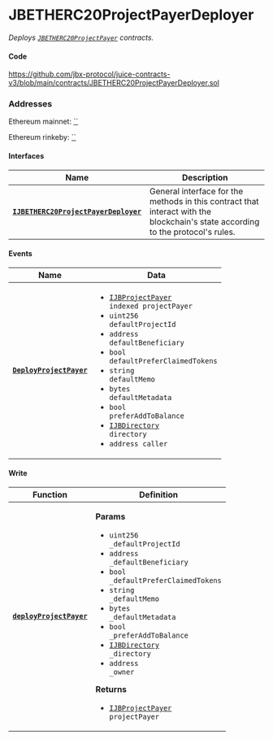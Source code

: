 # JBETHERC20ProjectPayerDeployer

_Deploys [`JBETHERC20ProjectPayer`](/dev/api/contracts/or-utilities/jbetherc20projectpayer) contracts._

#### Code 

https://github.com/jbx-protocol/juice-contracts-v3/blob/main/contracts/JBETHERC20ProjectPayerDeployer.sol

### Addresses

Ethereum mainnet: [``](https://etherscan.io/address/)

Ethereum rinkeby: [``](https://rinkeby.etherscan.io/address/)

#### Interfaces

| Name                                                 | Description                                                                                                                              |
| ---------------------------------------------------- | ---------------------------------------------------------------------------------------------------------------------------------------- |
| [**`IJBETHERC20ProjectPayerDeployer`**](/dev/api/interfaces/ijbetherc20projectpayerdeployer.md) | General interface for the methods in this contract that interact with the blockchain's state according to the protocol's rules. |


#### Events

| Name                                                                                                      | Data                                                                                                                                                                                                                                 |
| --------------------------------------------------------------------------------------------------------- | ------------------------------------------------------------------------------------------------------------------------------------------------------------------------------------------------------------------------------------ |
| [**`DeployProjectPayer`**](/dev/api/contracts/or-utilities/jbetherc20projectpayerdeployer/events/deployprojectpayer.md)                                                                          | <ul><li><code>[IJBProjectPayer](/dev/api/interfaces/ijbprojectpayer.md) indexed projectPayer</code></li><li><code>uint256 defaultProjectId</code></li><li><code>address defaultBeneficiary</code></li><li><code>bool defaultPreferClaimedTokens</code></li><li><code>string defaultMemo</code></li><li><code>bytes defaultMetadata</code></li><li><code>bool preferAddToBalance</code></li><li><code>[IJBDirectory](/dev/api/interfaces/ijbdirectory.md) directory</code></li><li><code>address caller</code></li></ul>                  |


#### Write

| Function                                                                                                     | Definition                                                                                                                                                                                                                                                                                                                      |
| ------------------------------------------------------------------------------------------------------------ | ------------------------------------------------------------------------------------------------------------------------------------------------------------------------------------------------------------------------------------------------------------------------------------------------------------------------------- |
| [**`deployProjectPayer`**](/dev/api/contracts/or-utilities/jbetherc20projectpayerdeployer/write/deployprojectpayer.md)                                                                        | <p><strong>Params</strong></p><ul><li><code>uint256 _defaultProjectId</code></li><li><code>address _defaultBeneficiary</code></li><li><code>bool _defaultPreferClaimedTokens</code></li><li><code>string _defaultMemo</code></li><li><code>bytes _defaultMetadata</code></li><li><code>bool _preferAddToBalance</code></li><li><code>[IJBDirectory](/dev/api/interfaces/ijbdirectory.md) _directory</code></li><li><code>address _owner</code></li></ul><p><strong>Returns</strong></p><ul><li><code>[IJBProjectPayer](/dev/api/interfaces/ijbprojectpayer.md) projectPayer</code></li></ul>                                            |
